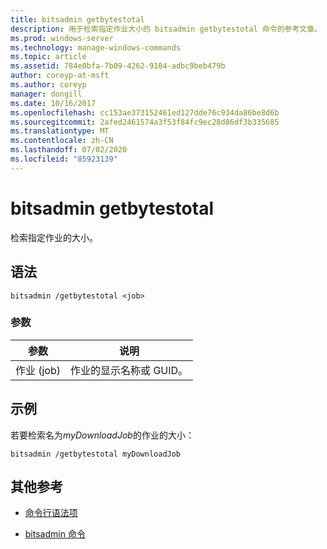 ```yaml
---
title: bitsadmin getbytestotal
description: 用于检索指定作业大小的 bitsadmin getbytestotal 命令的参考文章。
ms.prod: windows-server
ms.technology: manage-windows-commands
ms.topic: article
ms.assetid: 784e0bfa-7b09-4262-9104-adbc9beb479b
author: coreyp-at-msft
ms.author: coreyp
manager: dongill
ms.date: 10/16/2017
ms.openlocfilehash: cc153ae373152461ed127dde76c934da86be8d6b
ms.sourcegitcommit: 2afed2461574a3f53f84fc9ec28d86df3b335685
ms.translationtype: MT
ms.contentlocale: zh-CN
ms.lasthandoff: 07/02/2020
ms.locfileid: "85923139"
---
```

# <a name="bitsadmin-getbytestotal"></a>bitsadmin getbytestotal

检索指定作业的大小。

## <a name="syntax"></a>语法

```
bitsadmin /getbytestotal <job>
```

### <a name="parameters"></a>参数

| 参数 | 说明 |
| -------------- | -------------- |
| 作业 (job) | 作业的显示名称或 GUID。 |

## <a name="examples"></a>示例

若要检索名为*myDownloadJob*的作业的大小：

```
bitsadmin /getbytestotal myDownloadJob
```

## <a name="additional-references"></a>其他参考

- [命令行语法项](command-line-syntax-key.md)

- [bitsadmin 命令](bitsadmin.md)
